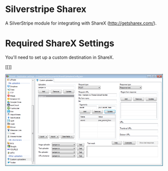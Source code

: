 Silverstripe Sharex
===================

A SilverStripe module for integrating with ShareX (http://getsharex.com/).


Required ShareX Settings
========================

You'll need to set up a custom destination in ShareX.

[[]]

![ShareX Settings](/docs/sharex-settings.png)
